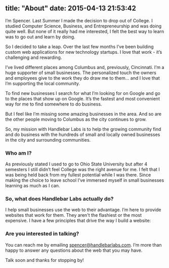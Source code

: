 title: "About"
date: 2015-04-13 21:53:42
---

I’m Spencer. Last Summer I made the decision to drop out of College. I studied Computer Science, Business, and Entrepreneurship and was doing quite well. But none of it really had me interested, I felt the best way to learn was to go out and learn by doing.

So I decided to take a leap. Over the last few months I’ve been building custom web applications for new technology startups. I love that work - it’s challenging and rewarding.

I’ve lived different places among Columbus and, previously, Cincinnati. I’m a huge supporter of small businesses. The personalized touch the owners and employees give to the work they do draw me to them... and I love that I’m supporting the local community.

To find new businesses I search for what I’m looking for on Google and go to the places that show up on Google. It’s the fastest and most convenient way for me to find somewhere to do business.

But I feel like I’m missing some amazing businesses in the area. And so are the other people moving to Columbus as the city continues to grow.

So, my mission with Handlebar Labs is to help the growing community find and do business with the hundreds of small and locally owned businesses in the city and surrounding communities.

### Who am I?

As previously stated I used to go to Ohio State University but after 4 semesters I still didn’t feel College was the right avenue for me. I felt that I was being held back from my fullest potential while I was there. Since making the choice to leave school I’ve immersed myself in small businesses learning as much as I can.

### So, what does Handlebar Labs actually do?</h3>

I help small businesses use the web to their advantage. I’m here to provide websites that work for them. They aren't the flashiest or the most expensive. I have a few principles that drive the way I build a website:

### Are you interested in talking?</h3>

You can reach me by emailing <a href="mailto:spencer@handlebarlabs.com">spencer@handlebarlabs.com</a>. I’m more than happy to answer any questions about the web that you may have.



Talk soon and thanks for stopping by!
